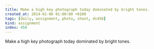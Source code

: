 ```yaml
---
title: Make a high key photograph today dominated by bright tones.
created_at: 2014-01-06 01:00:00 +0100
tags: [daily, assignment, photo, shoot, ds458]
kind: assignment
index: 458
---
```


Make a high key photograph today dominated by bright tones.
